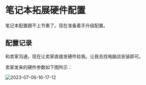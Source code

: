 # 笔记本拓展硬件配置

笔记本配置跟不上节奏了。现在准备着手升级配置。

## 配置记录

和卖家沟通，现在让卖家直接发硬件给我。让我去找电脑店安装即可。

卖家发来的硬件参数如下图所示：

![2023-07-06-16-17-12](https://cdn.jsdelivr.net/gh/ruan-cat/img-store/img/2023-07-06-16-17-12.png)
